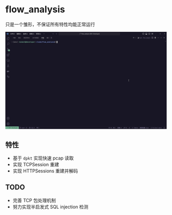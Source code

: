 # flow_analysis

只是一个雏形，不保证所有特性均能正常运行

![Working Demo](./imgs/Code_GHzDproiGQ.gif)

## 特性

- 基于 `dpkt` 实现快速 pcap 读取
- 实现 TCPSession 重建
- 实现 HTTPSessions 重建并解码

## TODO

- 完善 TCP 包处理机制
- 努力实现半启发式 SQL injection 检测